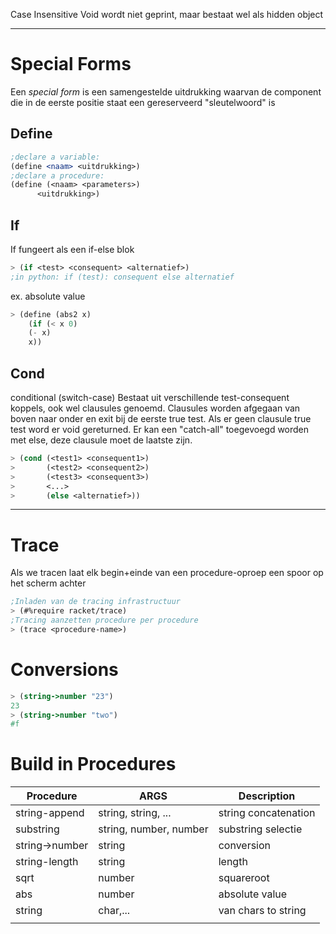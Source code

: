 Case Insensitive
Void wordt niet geprint, maar bestaat wel als hidden object

---
# Special Forms
Een _special form_ is een samengestelde uitdrukking waarvan de component die in de eerste positie staat een gereserveerd "sleutelwoord" is
## Define
```scheme
;declare a variable:
(define <naam> <uitdrukking>)
;declare a procedure:
(define (<naam> <parameters>)
	  <uitdrukking>)
```
## If
If fungeert als een if-else blok
```scheme
> (if <test> <consequent> <alternatief>)
;in python: if (test): consequent else alternatief
```
ex. absolute value
```scheme
> (define (abs2 x)
  	(if (< x 0)
 	(- x)
 	x))
```

## Cond
conditional (switch-case)
Bestaat uit verschillende test-consequent koppels, ook wel clausules genoemd.
Clausules worden afgegaan van boven naar onder en exit bij de eerste true test.
Als er geen clausule true test word er void gereturned.
Er kan een "catch-all" toegevoegd worden met else, deze clausule moet de laatste zijn.
```scheme
> (cond (<test1> <consequent1>)
> 		(<test2> <consequent2>)
> 		(<test3> <consequent3>)
> 		<...>
> 		(else <alternatief>))
```

---
# Trace
Als we tracen laat elk begin+einde van een procedure-oproep een spoor op het scherm achter
```scheme
;Inladen van de tracing infrastructuur
> (#%require racket/trace)
;Tracing aanzetten procedure per procedure
> (trace <procedure-name>)
```

# Conversions
```scheme
> (string->number "23")
23
> (string->number "two")
#f
```

# Build in Procedures

| Procedure      | ARGS                   | Description          |
| -------------- | ---------------------- | -------------------- |
| string-append  | string, string, ...    | string concatenation |
| substring      | string, number, number | substring selectie   |
| string->number | string                 | conversion           |
| string-length  | string                 | length               |
| sqrt           | number                 | squareroot           |
| abs            | number                 | absolute value       |
| string         | char,...               | van chars to string  |
|                |                        |                      |
